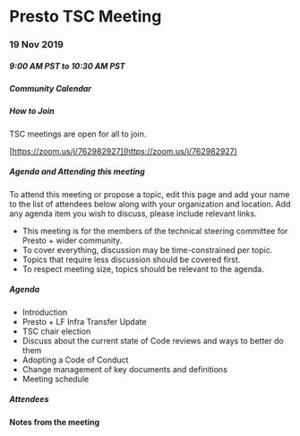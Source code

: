 # Presto TSC Meeting

### 19 Nov 2019
##### 9:00 AM PST to 10:30 AM PST

##### Community Calendar

##### How to Join

TSC meetings are open for all to join.

[https://zoom.us/j/762982927](https://zoom.us/j/762982927)

##### Agenda and Attending this meeting

To attend this meeting or propose a topic, edit this page and add your name to the list of attendees below along with your organization and location. Add any agenda item you wish to discuss, please include relevant links.

* This meeting is for the members of the technical steering committee for Presto + wider community.
* To cover everything, discussion may be time-constrained per topic.
* Topics that require less discussion should be covered first.
* To respect meeting size, topics should be relevant to the agenda.

##### Agenda
* Introduction
* Presto + LF Infra Transfer Update
* TSC chair election
* Discuss about the current state of Code reviews and ways to better do them
* Adopting a Code of Conduct
* Change management of key documents and definitions
* Meeting schedule

##### Attendees

#### Notes from the meeting
